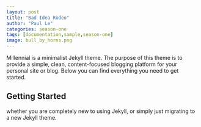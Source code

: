 ```yaml
---
layout: post
title: "Bad Idea Rodeo"
author: "Paul Le"
categories: season-one
tags: [documentation,sample,season-one]
image: bull_by_horns.png
---
```


Millennial is a minimalist Jekyll theme. The purpose of this theme is to provide a simple, clean, content-focused blogging platform for your personal site or blog. Below you can find everything you need to get started.

## Getting Started

whether you are completely new to using Jekyll, or simply just migrating to a new Jekyll theme.